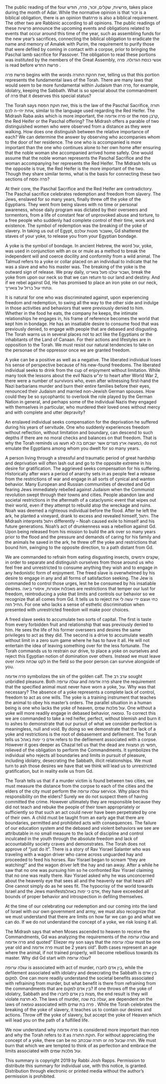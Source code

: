 The public reading of the four פרשיות, שקלים, זכור, פרה, חודש, takes place during the month of Adar. While the normative opinion is that זכור is a biblical obligation, there is an opinion thatפרה  is also a biblical requirement. The other two are Rabbinic according to all opinions. The public readings of these פרשיות announce the upcoming events and obligations related to events that occur around this time of the year, such as assembling funds for the new year’s sacrifices, connecting the biblical obligation to eradicate the name and memory of Amalek with Purim, the requirement to purify those that were defiled by coming in contact with a corpse, prior to bringing the Paschal lamb sacrifice for Passover.  The obligation to read these portions was instituted by the members of the Great Assembly, אנשי כנסת הגדולה.  פרה is read before פרשת החדש .

פרשת פרה begins with the words זאת חהקת התורה, telling us that this portion represents the fundamental laws of the Torah.  There are many laws that would seem to be more fundamental within Judaism than פרה, for example, idolatry, keeping the Sabbath. What is so special about the commandment of פרה that it deserves this special status? 

The Torah says זאת חוקת הפסח, this is the law of the Paschal Sacrifice,   תורה אחת יהי-ה לכם, similar to the language used regarding the Red Heifer. The Midrash Raba asks which is more important, the פרה אדומה or the קרבן פסח, the Red Heifer or the Paschal offering? The Midrash offers a parable of two distinguished women who were observed from a distance as they were walking. How does one distinguish between the relative importance of each? We can determine the answer by observing who accompanies whom to the door of her residence. The one who is accompanied is more important than the one who continues alone to her own home after ensuring that the noble woman she accompanied arrived home safely. One would assume that the noble woman represents the Paschal Sacrifice and the woman accompanying her represents the Red Heifer. The Midrash tells us the opposite is true, the Red Heifer is the more important of the two. Though they share similar terms, what is the basis for connecting these two sections of פרה ופסח? 

At their core, the Paschal Sacrifice and the Red Heifer are contradictory. The Paschal sacrifice celebrates redemption and freedom from slavery. The Jews, enslaved for so many years, finally threw off the yoke of the Egyptians. They went from being slaves with no time or personal awareness, whose daily program was dictated by their overseers and tormentors, from a life of constant fear of unprovoked abuse and torture, to a free people who suddenly had complete control of their time, work and existence. The symbol of redemption was the breaking of the yoke of slavery. In taking us out of Egypt, ואשבור מוטות עולכם, Gd shattered the staves of your yoke, to release you from your Egyptian bondage. 

A yoke is the symbol of bondage. In ancient Hebrew, the word עול, yoke, was used in conjunction with an ox or mule as a method to break the independent will and coerce docility and conformity from a wild animal. The Talmud refers to a yoke or collar placed on an individual to indicate that he was a slave and who his master was. The breaking of the yoke is the outward sign of release. We pray daily, ושבור עולנו מעל צוארינו, break the yoke from upon our neck so that we can return to our land and destiny. And if we rebel against Gd, He has promised to place an iron yoke on our neck, ונתתי עול ברזל על צואריך.

It is natural for one who was discriminated against, upon experiencing freedom and redemption, to swing all the way to the other side and indulge in those activities and behaviors that were previously denied to him. Whether in the food he eats, the company he keeps, the intimate relationships he engages in, his frame of reference becomes the world that kept him in bondage. He has an insatiable desire to consume food that was previously denied, to engage with people that are debased and disgusting. The Torah warns us in several places not to act like the Egyptians or the inhabitants of the Land of Canaan. For their actions and lifestyles are in opposition to the Torah. We must resist our natural tendencies to take on the personae of the oppressor once we are granted freedom.

A yoke can be a positive as well as a negative. The liberated individual loses his sense of perspective because of his new-found freedoms. The liberated individual seeks to drink from the cup of enjoyment without limitation. While many took the lessons about the evil Nazis ימ"ש to heart after World War 2, there were a number of survivors who, even after witnessing first-hand the Nazi barbarians murder and burn their entire families before their eyes, renounced their Judaism and married non-Jewish German spouses. How could they be so sycophantic to overlook the role played by the German Nation in general, and perhaps some of the individual Nazis they engaged with themselves in particular, who murdered their loved ones without mercy and with complete and utter depravity? 

An enslaved individual seeks compensation for the deprivation he suffered during his years of servitude. One who suddenly experiences freedom without reflection, without limitation and boundary, can descend to such depths if there are no moral checks and balances on that freedom. That is why the Torah reminds us כמעשה ארץ מצרים אשר ישבתם בה לא תעשו, do not emulate the Egyptians among whom you dwelt for so many years.

A person living through a stressful and traumatic period of great hardship and deprivation will often lash out and go to the opposite extreme in his desire for gratification. The aggrieved seeks compensation for his suffering. Historically after wars a period of anarchy sets in as people feel a release from the restrictions of war and engage in all sorts of cynical and wanton behavior. Many European and Russian communities of devoted and Gd fearing Jews immediately rebelled against Judaism when the Communist revolution swept through their towns and cities. People abandon law and societal restrictions in the aftermath of a cataclysmic event that wipes out their world, even if they attempt to rebuild atop the wreckage and ruins. Noah was deemed a righteous individual before the flood. After he left the ark, he planted a vineyard, drank to excess and revealed himself, ויתגל. The Midrash interprets  ויתגל differently – Noah caused exile to himself and his future generations. Noah’s act of drunkenness was a rebellion against Gd. Upon being released from his mission to build the ark over so many years prior to the flood and the pressure and demands of caring for his family and the animals he saved in the ark, he threw off the yoke and restrictions that bound him, swinging to the opposite direction, to a path distant from Gd. 

We are commanded to refrain from eating disgusting insects, שקצים ורמשים, in order to separate and distinguish ourselves from those around us who feel free and unrestricted to consume anything they wish and to engage in any hedonistic form of enjoyment. The freed slave is overwhelmed by his desire to engage in any and all forms of satisfaction seeking. The Jew is commanded to control those urges, lest he be consumed by his insatiable desires. מאכלות אסורות, איסורי ביאה are restrictions that temper our lust for freedom, reintroducing a yoke that limits and controls our behavior so we recognize that all comes from Gd. It tells us to reject כחי ועוצם ידי עשה לי את החיל הזה. For one who lacks a sense of esthetic discrimination when presented with unrestricted freedom will make poor choices.

A freed slave seeks to accumulate two sorts of capital. The first is taste from every forbidden fruit and relationship that was previously denied to him. He sees the life of his former overseers and desires the same privileges to act as they did. The second is a drive to accumulate wealth without limit in a zero sum game where he has to have it all. He will not entertain the idea of leaving something over for the less fortunate. The Torah commands us to restrain our drive, to place a yoke on ourselves and reject this Egyptian notion of domination over others. Instead we must leave over לקט שכחה ופאה in the field so the poor person can survive alongside of you. 

פרה אדומה symbolizes the sin of the golden calf. The ערב רב sought unbridled pleasure. Both עגלה ערופה and פרה אדומה share the requirement that the specified animal must never have worn a yoke, עול. Why was that necessary? The absence of a yoke represents a complete lack of control, freedom to act as one wills. The yoke is a training instrument that teaches the animal to obey his master’s orders. The parallel situation in a human being is one who lacks the yoke of heaven, עול מלכות שמים. One without a yoke will more readily engage in debased behavior, טומאה. To correct this we are commanded to take a red heifer, perfect, without blemish and burn it to ashes to demonstrate that our pursuit of what we consider perfection is meaningless, null and void. By doing so we demonstrate that the lack of a yoke and restrictions is the root of debasement and defilement. The Torah tells us אדם כי ימות באהל refers to the defilement associated with a corpse. However it goes deeper as Chazal tell us that the dead are חפשי מן המצוות, relieved of the obligation to perform the Commandments. It symbolizes the individual who rejects all boundaries and limits in pursuit of pleasure, including idolatry, desecrating the Sabbath, illicit relationships. We must turn to ash those desires we have that we think will lead us to unrestricted gratification, but in reality exile us from Gd.

The Torah tells us that if a murder victim is found between two cities, we must measure the distance from the corpse to each of the cities and the elders of the city must perform the עגלה ערופה service. Why place this responsibility on the elders? Surely we do not suspect them of having committed the crime. However ultimately they are responsible because they did not teach and rebuke the people of their town appropriately or sufficiently so that such an act could never have been perpetrated by one of their own. A child must be taught from an early age that there are boundaries, permitted and prohibited acts with consequences. The failure of our education system and the debased and violent behaviors we see are attributable in no small measure to the lack of discipline and control inculcated in the youth through the absolute freedom and lack of accountability society craves and demonstrates. The Torah does not approve of “just do it”.  There is a story of Rav Yisrael Salanter who was traveling with a wagon driver who came across unguarded hay and proceeded to feed his horses. Rav Yisrael began to scream “they are watching!” and the wagon driver left the hay and ran away. After a while he saw that no one was pursuing him so he confronted Rav Yisrael claiming that no one was really there. Rav Yisrael asked why he was unconcerned about the heavenly eye that sees all and the heavenly ear that hears all? One cannot simply do as he sees fit. The hypocrisy of the world towards Israel and the Jews manifestsאדם כי ימות באהל, they have exceeded all bounds of proper behavior and introspection in defiling themselves.

At the time of our celebrating our redemption and our coming into the land of Israel with our own government and army, we must also recognize that we must understand that there are limits on how far we can go and what we can do. If we do not understand the concept of a yoke, we risk losing it all.


The Midrash says that when Moses ascended to heaven to receive the Commandments, Gd was analyzing the requirements of the עגלה ערופה and פרה אדומה and quoted” Eliezer my son says that the עגלה ערופה must be one year old and פרה אדומה must be 2 years old”. Both cases represent an age where the animal, if not trained properly, will become rebellious towards its master.  Why did Gd start with עגלה ערופה?

עגלה ערופה is associated with act of murder, בין אדם לחברו, while the defilement associated with idolatry and desecrating the Sabbath is בין אדם למקום. One can more readily understand the societal benefits associated with refraining from murder, but what benefit is there from refraining from the commandments that are בין אדם למקום? If one throws off the yoke of idolatry, Sabbath and the מצות בין אדם לחברו, the end result is they will violate לא תרצח. The laws of murder, עגלה בת שנה, are dependent on the laws of טומאה associated with פרה בת שתים . While the Torah celebrates the breaking of the yoke of slavery, it teaches us to contain our desires and actions. Throw off the yoke of slavery, but accept the yoke of Heaven which will lead you on the path of a fulfilled life. 

We now understand why פרה אדומה is considered more important than פסח and why the Torah refers to it as חוקת התורה. For without appreciating the concept of a yoke, there can be no תורה שבכתב or תורה שבעל פה. We must burn that which we are tempted to think of as perfection and embrace the limits associated with עול מלכות שמים.

This summary is copyright 2019 by Rabbi Josh Rapps. Permission to distribute this summary for individual use, with this notice, is granted. Distribution through electronic or printed media without the author’s permission is prohibited.


